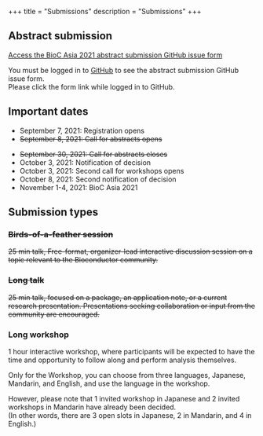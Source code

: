 +++
title = "Submissions"
description = "Submissions"
+++

## Abstract submission

<!--A few days later you will find a link to the submission form here.-->
[Access the BioC Asia 2021 abstract submission GitHub issue form](https://github.com/Bioconductor/BiocAsia2021/issues/new/choose)

You must be logged in to [GitHub](https://github.com/) to see the abstract submission GitHub issue form.  
Please click the form link while logged in to GitHub.

## Important dates

<!--* January 22, 2021: Call for abstracts opens
* New! Deadline extended to March 16, 2021: Abstract submission closes-->

* September 7, 2021: Registration opens
* ~~September 8, 2021: Call for abstracts opens~~
<!--* Abstract submission is now closed. All submissions are currently under review.-->
* ~~September 30, 2021: Call for abstracts closes~~
* October 3, 2021: Notification of decision
* October 3, 2021: Second call for workshops opens
* October 8, 2021: Second notification of decision
* November 1-4, 2021: BioC Asia 2021

## Submission types

### ~~Birds-of-a-feather session~~
~~25 min talk, Free-format, organizer-lead interactive discussion session on a topic relevant to the Bioconductor community.~~

### ~~Long talk~~
~~25 min talk, focused on a package, an application note, or a current research presentation. Presentations seeking collaboration or input from the community are encouraged.~~

### Long workshop
1 hour interactive workshop, where participants will be expected to have the time and opportunity to follow along and perform analysis themselves.

Only for the Workshop, you can choose from three languages, Japanese, Mandarin, and English, and use the language in the workshop.

However, please note that 1 invited workshop in Japanese and 2 invited workshops in Mandarin have already been decided.  
(In other words, there are 3 open slots in Japanese, 2 in Mandarin, and 4 in English.)

